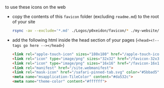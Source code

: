 to use these icons on the web
- copy the contents of this `favicon` folder (excluding `readme.md`) to the root of your site
  ```bash
  rsync -av --exclude='*.md' ./Logos/p0xeidon/favicon/* ./my-website/public/
  ```
- add the following html inside the head section of your pages (`<head><!-- tags go here --></head>`)
  ```html
  <link rel="apple-touch-icon" sizes="180x180" href="/apple-touch-icon.png">
  <link rel="icon" type="image/png" sizes="32x32" href="/favicon-32x32.png">
  <link rel="icon" type="image/png" sizes="16x16" href="/favicon-16x16.png">
  <link rel="manifest" href="/site.webmanifest">
  <link rel="mask-icon" href="/safari-pinned-tab.svg" color="#5bbad5">
  <meta name="msapplication-TileColor" content="#da532c">
  <meta name="theme-color" content="#ffffff">
  ```
